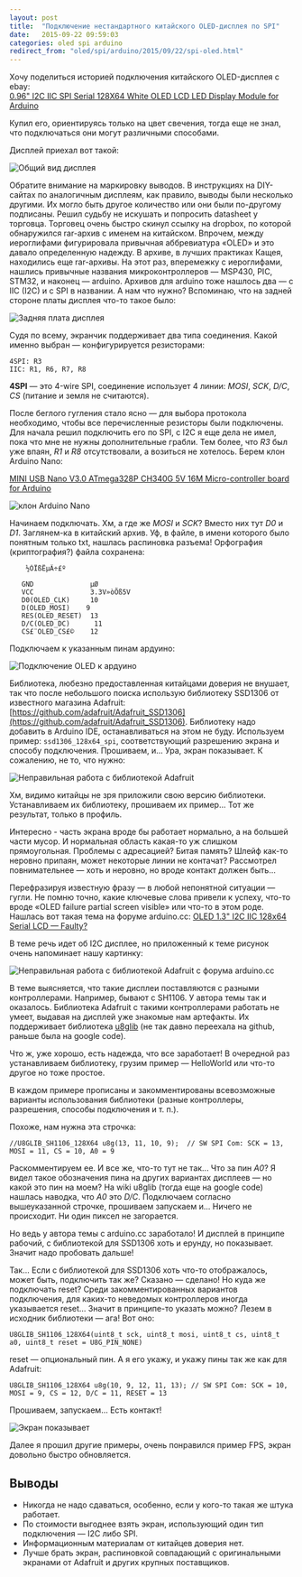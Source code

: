 ```yaml
---
layout: post
title:  "Подключение нестандартного китайского OLED-дисплея по SPI"
date:   2015-09-22 09:59:03
categories: oled spi arduino
redirect_from: "oled/spi/arduino/2015/09/22/spi-oled.html"
---
```

Хочу поделиться историей подключения китайского OLED-дисплея с ebay:
<br>
[0.96" I2C IIC SPI Serial 128X64 White OLED LCD LED Display Module for Arduino](https://rover.ebay.com/rover/1/711-53200-19255-0/1?icep_id=114&ipn=icep&toolid=20004&campid=5338190330&mpre=http%3A%2F%2Fwww.ebay.com%2Fitm%2F0-96-I2C-IIC-SPI-Serial-128X64-White-OLED-LCD-LED-Display-Module-for-Arduino-%2F263097814635)

Купил его, ориентируясь только на цвет свечения, тогда еще не знал, что подключаться они могут различными способами.

Дисплей приехал вот такой: 

![Общий вид дисплея](/assets/01_oled_front.jpg)

Обратите внимание на маркировку выводов. В инструкциях на DIY-сайтах по аналогичным дисплеям, как правило, выводы были несколько другими. Их могло быть другое количество или они были по-другому подписаны.
Решил судьбу не искушать и попросить datasheet у торговца. Торговец очень быстро скинул ссылку на dropbox, по которой обнаружился rar-архив с именем на китайском. Впрочем, между иероглифами фигурировала привычная аббревиатура «OLED» и это давало определенную надежду.
В архиве, в лучших практиках Кащея, находились еще rar-архивы. На этот раз, вперемежку с иероглифами, нашлись привычные названия микроконтроллеров — MSP430, PIC, STM32, и наконец — arduino. Архивов для arduino тоже нашлось два — с IIC (I2C) и с SPI в названии.  А нам что нужно? Вспоминаю, что на задней стороне платы дисплея что-то такое было:

![Задняя плата дисплея](/assets/02_oled_back.jpg)


Судя по всему, экранчик поддерживает два типа соединения. Какой именно выбран — конфигурируется резисторами:

```
4SPI: R3
IIC: R1, R6, R7, R8
```

**4SPI** — это 4-wire SPI, соединение использует 4 линии: *MOSI*, *SCK*, *D/C*, *CS* (питание и земля не считаются).

После беглого гугления стало ясно — для выбора протокола необходимо, чтобы все перечисленные резисторы были подключены.
Для начала решил подключить его по SPI, с I2C я еще дела не имел, пока что мне не нужны дополнительные грабли. Тем более, что *R3* был уже впаян, *R1* и *R8* отсутствовали, а возиться не хотелось.
Берем клон Arduino Nano:

[MINI USB Nano V3.0 ATmega328P CH340G 5V 16M Micro-controller board for Arduino](https://rover.ebay.com/rover/1/711-53200-19255-0/1?icep_id=114&ipn=icep&toolid=20004&campid=5338190330&mpre=http%3A%2F%2Fwww.ebay.com%2Fitm%2FMINI-USB-Nano-V3-0-ATmega328P-CH340G-5V-16M-Micro-controller-board-for-Arduino-%2F381374550571)

![клон Arduino Nano](/assets/03_funduino_nano.jpg)

Начинаем подключать. Хм, а где же *MOSI* и *SCK*? Вместо них тут *D0* и *D1*. Заглянем-ка в китайский архив. Уф, в файле, в имени которого было понятным только txt, нашлась распиновка разъема! Орфография (криптография?) файла сохранена:

```
	½ÓÏßËµÃ÷£º
 
   GND              µØ
   VCC              3.3V»òÕß5V
   D0(OLED_CLK)     10
   D(OLED_MOSI)    9
   RES(OLED_RESET)  13
   D/C(OLED_DC)      11
   CS£¨OLED_CS£©    12
```

Подключаем к указанным пинам ардуино:

![Подключение OLED к ардуино](/assets/04_oled_connected.jpg)

Библиотека, любезно предоставленная китайцами доверия не внушает, так что после небольшого поиска использую библиотеку SSD1306 от известного магазина Adafruit:
[https://github.com/adafruit/Adafruit_SSD1306](https://github.com/adafruit/Adafruit_SSD1306).
Библиотеку надо добавить в Arduino IDE, останавливаться на этом не буду. 
Используем пример: ```ssd1306_128x64_spi```, соответствующий разрешению экрана и способу подключения. Прошиваем, и... Ура, экран показывает. К сожалению, не то, что нужно:

![Неправильная работа с библиотекой Adafruit](/assets/05_oled_failure.jpg)

Хм, видимо китайцы не зря приложили свою версию библиотеки. Устанавливаем их библиотеку, прошиваем их пример... Тот же результат, только в профиль.

Интересно - часть экрана вроде бы работает нормально, а на большей части мусор. И нормальная область какая-то уж слишком прямоугольная. Проблемы с адресацией? Битая память? Шлейф как-то неровно припаян, может некоторые линии не контачат? Рассмотрел повнимательнее — хоть и неровно, но вроде контакт должен быть...

Перефразируя известную фразу — в любой непонятной ситуации — гугли.
Не помню точно, какие ключевые слова привели к успеху, что-то вроде «OLED failure partial screen visible» или что-то в этом роде. Нашлась вот такая тема на форуме arduino.cc:
[OLED 1.3" I2C IIC 128x64 Serial LCD — Faulty?](http://forum.arduino.cc/index.php?topic=259186.0)

В теме речь идет об I2C дисплее, но приложенный к теме рисунок очень напоминает нашу картинку:

![Неправильная работа с библиотекой Adafruit c форума arduino.cc](/assets/06_oled_failure_from_arduino_cc.jpg)

В теме выясняется, что такие дисплеи поставляются с разными контроллерами. Например, бывают с SH1106. У автора темы так и оказалось. Библиотека Adafruit с такими контроллерами работать не умеет, выдавая на дисплей уже знакомые нам артефакты.
Их поддерживает библиотека [u8glib](https://github.com/olikraus/u8glib) (не так давно переехала на github, раньше была на google code).

Что ж, уже хорошо, есть надежда, что все заработает!
В очередной раз устанавливаем библиотеку, грузим пример — HelloWorld или что-то другое но тоже простое.

В каждом примере прописаны и закомментированы всевозможные варианты использования библиотеки (разные контроллеры, разрешения, способы подключения и т. п.).

Похоже, нам нужна эта строчка:

```
//U8GLIB_SH1106_128X64 u8g(13, 11, 10, 9);	// SW SPI Com: SCK = 13, MOSI = 11, CS = 10, A0 = 9
```

Раскомментируем ее. И все же, что-то тут не так... Что за пин *A0*? Я видел такое обозначения пина на других вариантах дисплеев — но какой это пин на моем?
На wiki u8glib (тогда еще на google code) нашлась наводка, что *A0* это *D/C*.
Подключаем согласно вышеуказанной строчке, прошиваем запускаем и... Ничего не происходит. Ни один пиксел не загорается.

Но ведь у автора темы с arduino.cc заработало! И дисплей в принципе рабочий, с библиотекой для SSD1306 хоть и ерунду, но показывает. Значит надо пробовать дальше!

Так... Если с библиотекой для SSD1306 хоть что-то отображалось, может быть, подключить так же? Сказано — сделано! Но куда же подключать reset?
Среди закомментированных вариантов подключения, для каких-то неведомых контроллеров иногда указывается reset... Значит в принципе-то указать можно? Лезем в исходник библиотеки — ага! Вот оно:

```
U8GLIB_SH1106_128X64(uint8_t sck, uint8_t mosi, uint8_t cs, uint8_t a0, uint8_t reset = U8G_PIN_NONE) 
```

reset — опциональный пин. А я его укажу, и укажу пины так же как для Adafruit:

```
U8GLIB_SH1106_128X64 u8g(10, 9, 12, 11, 13); // SW SPI Com: SCK = 10, MOSI = 9, CS = 12, D/C = 11, RESET = 13
```

Прошиваем, запускаем... Есть контакт!

![Экран показывает](/assets/07_oled_ok.jpg)

Далее я прошил другие примеры, очень понравился пример FPS, экран довольно быстро обновляется.

## Выводы

- Никогда не надо сдаваться, особенно, если у кого-то такая же штука работает.
- По стоимости выгоднее взять экран, использующий один тип подключения — I2C либо SPI.
- Информационным материалам от китайцев доверия нет.
- Лучше брать экран, распиновкой совпадающий с оригинальными экранами от Adafruit и других крупных поставщиков.
